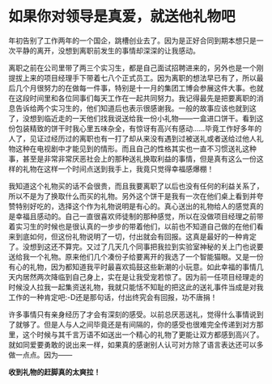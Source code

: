 # 如果你对领导是真爱，就送他礼物吧

年初告别了工作两年的一个国企，跳槽创业去了。因为是正好合同到期本想只是一次平静的离开，没想到离职前发生的事情却深深的让我感动。

离职之前在公司里带了两三个实习生，都是自己面试招聘进来的，另外也是一个刚提拔上来的项目经理手下带着七八个正式员工。因为离职的想法早已有了，所以最后几个月很努力的在做每一件事，特别是十一月的集团工博会参展这件大事。也就在这段时间里和各位同事们每天工作在一起共同努力。我记得最先是把要离职的消息告诉给两个实习生的，他们知道后也表示很感谢我。一般的故事应该也就到这了，没想到临近走的一天他们找我说送给我一份小礼物——一盒进口饼干。看到这份包装精致的饼干时我心里五味杂全，有惊讶有高兴有感动……毕竟工作好多年的人了，见证过经历过的离职也有一打了却从来没有遇到过被送礼或者送给过他人礼物这种在电视剧中才能见到的情形。而且自己的性格其实也一直不习惯送礼这种事，甚至是非常非常厌恶社会上的那种送礼换取利益的事情，但是真有这么一份这样的礼物在这样一个时间点送到我手上，我竟只觉得幸福感爆棚！

我知道这个礼物买的话不会很贵，而且我要离职了以后也没有任何的利益关系了，所以不是为了换取什么而买的礼物。另外这个饼干是我有一次在他们桌上看到并夸赞特别好吃的，选择这个作为礼物说明是有心的。真心送出的礼物给人的感觉真的是幸福且感动的。自己一直很喜欢师徒制的那种感觉，所以在没做项目经理之前带着实习生的时候也是很认真的一步步的带着他们，以前也不知道自己做的在他们看来到底如何，但这份礼物说明了一切，付出就会有回报。这真是最好的一种肯定了。没想到这还不算完。又过了几天几个同事把我拉到实验室神秘的关上门也说要送给我一个礼物。原来他们几个凑份子给要离开的我选了一个智能猫眼。又是一份有心的礼物，因为都知道我平时最喜欢捣鼓这些新潮的小玩意。如此幸福的事情几天内居然两次降临到自己身上，实在是让我受宠若惊了。因为前一任项目经理走的时候没人拉我一起集资送礼物，我就只能恬不知耻的把这此的送礼事件当成是对我工作的一种肯定吧:-D还是那句话，付出终究会有回报，功不唐捐！

许多事情只有亲身经历了才会有深刻的感受。以前总厌恶送礼，觉得什么事情说到了就够了。但是人与人之间毕竟还是有间隔的，你的感受也很难完全传递到对方那里，这个时候与其千言万语不如送出一个精心的礼物了更能让双方都感到高兴了。就如同爱要勇敢的说出来一样，如果真的感谢别人认可对方除了语言表达还可以多做一点点。因为——

**收到礼物的赶脚真的太爽拉！**